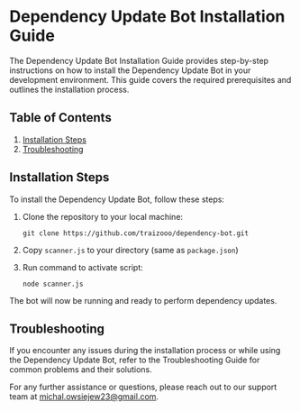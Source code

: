 # Dependency Update Bot Installation Guide

The Dependency Update Bot Installation Guide provides step-by-step instructions on how to install the Dependency Update Bot in your development environment. This guide covers the required prerequisites and outlines the installation process.

## Table of Contents

1. [Installation Steps](#installation-steps)
2. [Troubleshooting](#troubleshooting)

## Installation Steps

To install the Dependency Update Bot, follow these steps:

1. Clone the repository to your local machine:

   ```shell
   git clone https://github.com/traizooo/dependency-bot.git

2. Copy `scanner.js` to your directory (same as `package.json`) 

3. Run command to activate script:
   
   ```shell
   node scanner.js

The bot will now be running and ready to perform dependency updates.

## Troubleshooting
If you encounter any issues during the installation process or while using the Dependency Update Bot, refer to the Troubleshooting Guide for common problems and their solutions.

For any further assistance or questions, please reach out to our support team at michal.owsiejew23@gmail.com.
